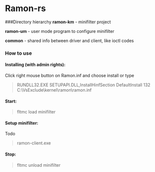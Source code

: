 # Ramon-rs

###Directory hierarchy
**ramon-km** - minifilter project 

**ramon-um** - user mode program to configure minifilter

**common** - shared info between driver and client, like ioctl codes

### How to use
#### Installing (with admin rights):
Click right mouse button on Ramon.inf and choose install or type
> RUNDLL32.EXE SETUPAPI.DLL,InstallHinfSection DefaultInstall 132 C:\VsExclude\kernel\ramon\ramon.inf

#### Start: 
> fltmc load minifilter

#### Setup minifilter:
Todo
> ramon-client.exe 


#### Stop:
> fltmc unload minifilter